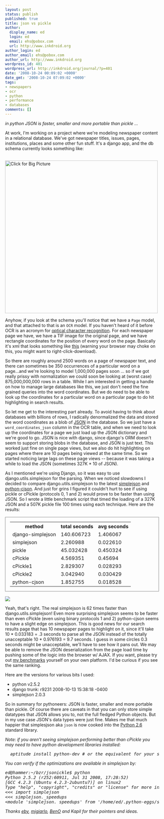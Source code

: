 ```yaml
---
layout: post
status: publish
published: true
title: json vs pickle
author:
  display_name: ed
  login: ed
  email: ehs@pobox.com
  url: http://www.inkdroid.org
author_login: ed
author_email: ehs@pobox.com
author_url: http://www.inkdroid.org
wordpress_id: 401
wordpress_url: http://inkdroid.org/journal/?p=401
date: '2008-10-24 00:09:02 +0000'
date_gmt: '2008-10-24 07:09:02 +0000'
tags:
- newspapers
- ocr
- python
- performance
- databases
comments: []
---
```

<p><em>in python JSON is faster, smaller and more portable than pickle ... </em></p>
<p>At work, I'm working on a project where we're modeling newspaper content in a relational database. We've got newspaper titles, issues, pages, institutions, places and some other fun stuff. It's a django app, and the db schema currently looks something like:</p>
<p><a href="http://inkdroid.org/images/ndnp-schema.png"><br />
<img width="500" src="http://inkdroid.org/images/ndnp-schema.png" title="Click for Big Picture" border="none" /><br />
</a></p>
<p>Anyhow, if you look at the schema you'll notice that we have a <code>Page</code> model, and that attached to that is an <code>OCR</code> model. If you haven't heard of it before OCR is an acronym for <a href="http://en.wikipedia.org/wiki/Optical_character_recognition">optical character recognition</a>. For each newspaper page we have, we have a TIF image for the original page, and we have rectangle coordinates for the position of every word on the page. Basically it's xml that looks something like <a href="http://inkdroid.org/data/ndnp-ocr.xml">this</a> (warning your browser may choke on this, you might want to right-click-download).</p>
<p>So there are roughly around 2500 words on a page of newspaper text, and there can sometimes be 350 occurrences of a particular word on a page...and we're looking to model 1,000,000 pages soon ... so if we got really prissy with normalization we could soon be looking at (worst case) 875,000,000,000 rows in a table. While I am interested in getting a handle on how to manage large databases like this, we just don't need the fine grained queries into the word coordinates. But we do need to be able to look up the coordinates for a particular word on a particular page to do hit highlighting in search results.</p>
<p>So let me get to the interesting part already. To avoid having to think about databases with billions of rows, I radically denormalized the data and stored the word coordinates as a blob of <a href="http://www.json.org/">JSON</a> in the database. So we just have a <code>word_coordinates_json</code> column in the OCR table, and when we need to look up the coordinates for a page we just load up the JSON dictionary and we're good to go. JSON is nice with django, since django's ORM doesn't seem to support storing blobs in the database, and JSON is just text. This worked just fine on single page views, but we also do hit highlighting on pages where there are 10 pages being viewed at the same time. So we started noticing large lags on these page views -- because it was taking a while to load the JSON (sometimes 327K * 10 of JSON).</p>
<p>As I mentioned we're using Django, so it was easy to use django.utils.simplejson for the parsing. When we noticed slowdowns I decided to compare django.utils.simplejson to the latest <a href="http://www.undefined.org/python/">simplejson</a> and <a href="http://pypi.python.org/pypi/python-cjson">python-cjson</a>. And just for grins I figured it couldn't hurt to see if using pickle or cPickle (protocols 0, 1 and 2) would prove to be faster than using JSON. So I wrote a little benchmark script that timed the loading of a 327K JSON and a 507K pickle file 100 times using each technique. Here are the results:</p>
<table padding="10px" style="border: thin solid gray; padding: 15px;">
<tr>
<th>method</th>
<th>total seconds</th>
<th>avg seconds</th>
</tr>
<tr>
<td>django-simplejson</td>
<td>140.606723</td>
<td>1.406067</td>
</tr>
<tr>
<td>simplejson</td>
<td>2.260988</td>
<td>0.022610</td>
</tr>
<tr>
<td>pickle</td>
<td>45.032428</td>
<td>0.450324</td>
</tr>
<tr>
<td>cPickle</td>
<td>4.569351</td>
<td>0.45694</td>
</tr>
<tr>
<td>cPickle1</td>
<td>2.829307</td>
<td>0.028293</td>
</tr>
<tr>
<td>cPickle2</td>
<td>3.042940</td>
<td>0.030429</td>
</tr>
<tr>
<td>python-cjson</td>
<td>1.852755</td>
<td>0.018528</td>
</tr>
</table>
<p><img src="http://chart.apis.google.com/chart?cht=bhs&chd=t:139.92,2.24,44.03,4.4,3.03,3.11,1.85&chdl=django-simplejson|simplejson|pickle|cpickle|cpickle1|cpickle2|python-cjson&chco=33FF33|9900FF|FF0033|3366FF|2211EE|99AAFF|00FFCC&chs=450x225&chg=20&chxt=x&chx0=0,100" /></p>
<p>Yeah, that's right. The real simplejson is 62 times faster than django.utils.simplejson! Even more surprising simplejson seems to be faster than even cPickle (even using binary protocols 1 and 2) python-cjson seems to have a slight edge on simplejson. This is good news for our search results page that has 10 newspaper pages to highlight on it, since it'll take 10 * 0.033183 = .3 seconds to parse all the JSON instead of the totally unacceptable 10 * 0.976193 = 9.7 seconds. I guess in some circles 0.3 seconds might be unacceptable, we'll have to see how it pans out. We may be able to remove the JSON deserialization from the page load time by pushing some of the logic into the browser w/ AJAX. If you want, please try out <a href="http://web.archive.org/web/20101216134637/http://inkdroid.org/bzr/jsonickle/">my benchmarks</a> yourself on your own platform. I'd be curious if you see the same ranking.</p>
<p>Here are the versions for various bits I used:</p>
<ul>
<li>python v2.5.2</li>
<li>django trunk: r9231 2008-10-13 15:38:18 -0400</li>
<li>simplejson 2.0.3</li>
</ul>
<p>So in summary for pythoneers: JSON is faster, smaller and more portable than pickle. Of course there are caveats in that you can only store simple datatypes that JSON allows you to, not the full fledged Python objects. But in my use case JSON's data types were just fine. Makes me that much happier that simplesjson aka <code>json</code> is now cooked into the <a href="http://docs.python.org/whatsnew/2.6.html">Python 2.6</a> standard library.</p>
<p><em>Note: if you aren't seeing simplejson performing better than cPickle you may need to have python development libraries installed:</p>
<pre>
  aptitude install python-dev # or the equivalent for your system
</pre>
<p>You can verify if the optimizations are available in simplejson by:</p>
<pre>
ed@hammer:~/bzr/jsonickle$ python
Python 2.5.2 (r252:60911, Jul 31 2008, 17:28:52) 
[GCC 4.2.3 (Ubuntu 4.2.3-2ubuntu7)] on linux2
Type "help", "copyright", "credits" or "license" for more information.
&lt;&lt;&lt; import simplejson
&lt;&lt;&lt; simplejson._speedups
&lt;module 'simplejson._speedups' from '/home/ed/.python-eggs/simplejson-2.0.3-py2.5-linux-i686.egg-tmp/simplejson/_speedups.so'&gt;
</pre>
<p>Thanks <a href="http://blog.ryaneby.com/">eby</a>, <a href="http://lackoftalent.org/michael/blog/">mjgiarlo</a>, <a href="http://oxfordrepo.blogspot.com/">BenO</a> and Kapil for their pointers and ideas.<br />
</em></p>
